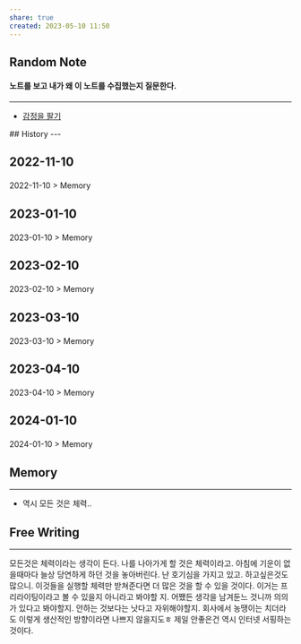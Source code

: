 ```yaml
---
share: true
created: 2023-05-10 11:50
---
```


## Random Note
#### 노트를 보고 내가 왜 이 노트를 수집했는지 질문한다.
---
<p><span><ul>
<li><a data-tooltip-position="top" aria-label="Infinity Drawer/감정을 팔기.md" data-href="Infinity Drawer/감정을 팔기.md" href="Infinity Drawer/감정을 팔기.md" class="internal-link" target="_blank" rel="noopener">감정을 팔기</a></li>
</ul></span></p>
## History
---
<h2><span><p>2022-11-10</p></span></h2><p><span><p><span alt="2022-11-10 > Memory" src="2022-11-10#Memory" class="internal-embed">2022-11-10 &gt; Memory</span></p></span></p><h2><span><p>2023-01-10</p></span></h2><p><span><p><span alt="2023-01-10 > Memory" src="2023-01-10#Memory" class="internal-embed">2023-01-10 &gt; Memory</span></p></span></p><h2><span><p>2023-02-10</p></span></h2><p><span><p><span alt="2023-02-10 > Memory" src="2023-02-10#Memory" class="internal-embed">2023-02-10 &gt; Memory</span></p></span></p><h2><span><p>2023-03-10</p></span></h2><p><span><p><span alt="2023-03-10 > Memory" src="2023-03-10#Memory" class="internal-embed">2023-03-10 &gt; Memory</span></p></span></p><h2><span><p>2023-04-10</p></span></h2><p><span><p><span alt="2023-04-10 > Memory" src="2023-04-10#Memory" class="internal-embed">2023-04-10 &gt; Memory</span></p></span></p><h2><span><p>2024-01-10</p></span></h2><p><span><p><span alt="2024-01-10 > Memory" src="2024-01-10#Memory" class="internal-embed">2024-01-10 &gt; Memory</span></p></span></p>


## Memory
---
- 역시 모든 것은 체력..


## Free Writing
---
모든것은 체력이라는 생각이 든다.
나를 나아가게 할 것은 체력이라고.
아침에 기운이 없을때마다 늘상 당연하게 하던 것을 놓아버린다.
난 호기심을 가지고 있고. 하고싶은것도 많으니.
이것들을 실행할 체력만 받쳐준다면 더 많은 것을 할 수 있을 것이다.
이거는 프리라이팅이라고 볼 수 있을지 아니라고 봐야할 지.
어쨌든 생각을 남겨둔느 것니까 의의가 있다고 봐야할지. 안하는 것보다는 낫다고 자위해야할지. 
회사에서 농땡이는 치더라도 이렇게 생산적인 방향이라면 나쁘지 않을지도ㅎ
제일 안좋은건 역시 인터넷 서핑하는 것이다.
